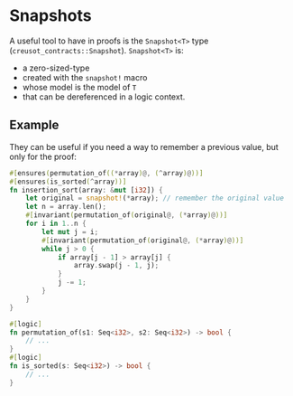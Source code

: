 # Snapshots

A useful tool to have in proofs is the `Snapshot<T>` type (`creusot_contracts::Snapshot`). `Snapshot<T>` is:

- a zero-sized-type
- created with the `snapshot!` macro
- whose model is the model of `T`
- that can be dereferenced in a logic context.

## Example

They can be useful if you need a way to remember a previous value, but only for the proof:

```rust
#[ensures(permutation_of((*array)@, (^array)@))]
#[ensures(is_sorted(^array))]
fn insertion_sort(array: &mut [i32]) {
    let original = snapshot!(*array); // remember the original value
    let n = array.len();
    #[invariant(permutation_of(original@, (*array)@))]
    for i in 1..n {
        let mut j = i;
        #[invariant(permutation_of(original@, (*array)@))]
        while j > 0 {
            if array[j - 1] > array[j] {
                array.swap(j - 1, j);
            }
            j -= 1;
        }
    }
}

#[logic]
fn permutation_of(s1: Seq<i32>, s2: Seq<i32>) -> bool {
    // ...
}
#[logic]
fn is_sorted(s: Seq<i32>) -> bool {
    // ...
}
```
